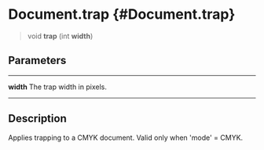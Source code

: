 Document.trap {#Document.trap}
=============

> void **trap** (int **width**)

Parameters
----------

  ----------- ---------------------------
  **width**   The trap width in pixels.
  ----------- ---------------------------

Description
-----------

Applies trapping to a CMYK document. Valid only when \'mode\' = CMYK.
